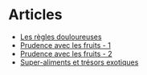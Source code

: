 # Articles

- [Les règles douloureuses](les-regles-douloureuses.md)
- [Prudence avec les fruits - 1](prudence-avec-les-fruits-1.md)
- [Prudence avec les fruits - 2](prudence-avec-les-fruits-2.md)
- [Super-aliments et trésors exotiques](super-aliments-et-tresors-exotiques.md)
